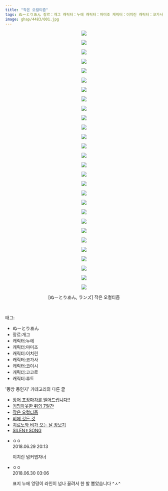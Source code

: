 ```yaml
---
title: "작은 오컬티즘"
tags: ぬーとりあん 장르：개그 캐릭터：누에 캐릭터：마미조 캐릭터：이치린 캐릭터：코가사 캐릭터：코이시 캐릭터：코코로 캐릭터：후토 ランズ 동방_동인지
image: ghap/4483/001.jpg
---
```

<div class="article">
<p style="text-align: center; clear: none; float: none;"><img src="{{ site.nasurl }}/ghap/4483/001.jpg"/></p>
<p style="text-align: center; clear: none; float: none;"><img src="{{ site.nasurl }}/ghap/4483/002.jpg"/></p>
<p style="text-align: center; clear: none; float: none;"><img src="{{ site.nasurl }}/ghap/4483/003.jpg"/></p>
<p style="text-align: center; clear: none; float: none;"><img src="{{ site.nasurl }}/ghap/4483/004.jpg"/></p>
<p style="text-align: center; clear: none; float: none;"><img src="{{ site.nasurl }}/ghap/4483/005.jpg"/></p>
<p style="text-align: center; clear: none; float: none;"><img src="{{ site.nasurl }}/ghap/4483/006.jpg"/></p>
<p style="text-align: center; clear: none; float: none;"><img src="{{ site.nasurl }}/ghap/4483/007.jpg"/></p>
<p style="text-align: center; clear: none; float: none;"><img src="{{ site.nasurl }}/ghap/4483/008.jpg"/></p>
<p style="text-align: center; clear: none; float: none;"><img src="{{ site.nasurl }}/ghap/4483/009.jpg"/></p>
<p style="text-align: center; clear: none; float: none;"><img src="{{ site.nasurl }}/ghap/4483/010.jpg"/></p>
<p style="text-align: center; clear: none; float: none;"><img src="{{ site.nasurl }}/ghap/4483/011.jpg"/></p>
<p style="text-align: center; clear: none; float: none;"><img src="{{ site.nasurl }}/ghap/4483/012.jpg"/></p>
<p style="text-align: center; clear: none; float: none;"><img src="{{ site.nasurl }}/ghap/4483/013.jpg"/></p>
<p style="text-align: center; clear: none; float: none;"><img src="{{ site.nasurl }}/ghap/4483/014.jpg"/></p>
<p style="text-align: center; clear: none; float: none;"><img src="{{ site.nasurl }}/ghap/4483/015.jpg"/></p>
<p style="text-align: center; clear: none; float: none;"><img src="{{ site.nasurl }}/ghap/4483/016.jpg"/></p>
<p style="text-align: center; clear: none; float: none;"><img src="{{ site.nasurl }}/ghap/4483/017.jpg"/></p>
<p style="text-align: center; clear: none; float: none;"><img src="{{ site.nasurl }}/ghap/4483/018.jpg"/></p>
<p style="text-align: center; clear: none; float: none;"><img src="{{ site.nasurl }}/ghap/4483/019.jpg"/></p>
<p style="text-align: center; clear: none; float: none;"><img src="{{ site.nasurl }}/ghap/4483/020.jpg"/></p>
<p style="text-align: center; clear: none; float: none;"><img src="{{ site.nasurl }}/ghap/4483/021.jpg"/></p>
<p style="text-align: center; clear: none; float: none;"><img src="{{ site.nasurl }}/ghap/4483/022.jpg"/></p>
<p style="text-align: center; clear: none; float: none;"><img src="{{ site.nasurl }}/ghap/4483/023.jpg"/></p>
<p style="text-align: center; clear: none; float: none;"><img src="{{ site.nasurl }}/ghap/4483/024.jpg"/></p>
<p style="text-align: center; clear: none; float: none;"><img src="{{ site.nasurl }}/ghap/4483/025.jpg"/></p>
<p style="text-align: center; clear: none; float: none;"><img src="{{ site.nasurl }}/ghap/4483/026.jpg"/></p>
<p style="text-align: center; clear: none; float: none;"><img src="{{ site.nasurl }}/ghap/4483/027.jpg"/></p>
<p style="text-align: center; clear: none; float: none;"><img src="{{ site.nasurl }}/ghap/4483/028.jpg"/></p>
<p style="text-align: center; clear: none; float: none;">[ぬーとりあん, ランズ] 작은 오컬티즘</p>
<p><br/></p>
</div><div class="tagTrail">
<p>태그: </p>
<ul>
<li>ぬーとりあん</li>
<li>장르:개그</li>
<li>캐릭터:누에</li>
<li>캐릭터:마미조</li>
<li>캐릭터:이치린</li>
<li>캐릭터:코가사</li>
<li>캐릭터:코이시</li>
<li>캐릭터:코코로</li>
<li>캐릭터:후토</li>
</ul>
</div><div class="another">
<p>'동방 동인지' 카테고리의 다른 글</p>
<ul>
<li><a href="/2018-06-29-ghap_4485">장어 포장마차를 밀어드립니다!!</a></li>
<li><a href="/2018-06-27-ghap_4484">커밍아웃한 뒤의 7일간</a></li>
<li><a href="/2018-06-27-ghap_4483">작은 오컬티즘</a></li>
<li><a href="/2018-06-27-ghap_4482">비에 깃든 것</a></li>
<li><a href="/2018-06-27-ghap_4481">치르노와 비가 오는 날 장보기</a></li>
<li><a href="/2018-06-23-ghap_4480">SILEN✝SONG</a></li>
</ul>
</div><div class="cb_module cb_fluid">
<div class="cb_wrt cb_profile">
<div class="comment">
<ul>
<li class="cb_thumb_off" id="comment15278624">
<div class="cb_comment_area">
<div class="cb_info_area">
<div class="cb_section">
<span class="cb_nick_name">ㅇㅇ</span>
</div>
<div class="cb_section">
<span class="cb_date">2018.06.29 20:13 </span>
</div>
</div>
<div class="cb_dsc_comment">
<p class="cb_dsc">
											이치린 넘커엽자너
										</p>
</div>
</div></li>
<li class="cb_thumb_off" id="comment15278767">
<div class="cb_comment_area">
<div class="cb_info_area">
<div class="cb_section">
<span class="cb_nick_name">ㅇㅇ</span>
</div>
<div class="cb_section">
<span class="cb_date">2018.06.30 03:06 </span>
</div>
</div>
<div class="cb_dsc_comment">
<p class="cb_dsc">
											표지 누에 엉덩이 라인이 넘나 꼴려서 한 발 뽑았습니다 ^ㅅ^
										</p>
</div>
</div></li>
</ul>
</div>
</div><!-- commentList close -->
</div>